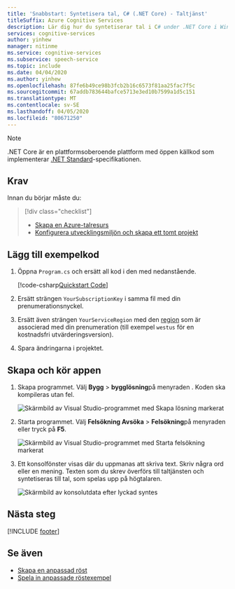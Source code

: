 ```yaml
---
title: 'Snabbstart: Syntetisera tal, C# (.NET Core) - Taltjänst'
titleSuffix: Azure Cognitive Services
description: Lär dig hur du syntetiserar tal i C# under .NET Core i Windows med hjälp av Tal-SDK
services: cognitive-services
author: yinhew
manager: nitinme
ms.service: cognitive-services
ms.subservice: speech-service
ms.topic: include
ms.date: 04/04/2020
ms.author: yinhew
ms.openlocfilehash: 87fe6b49ce98b3fcb2b16c6573f81aa25fac7f5c
ms.sourcegitcommit: 67addb783644bafce5713e3ed10b7599a1d5c151
ms.translationtype: MT
ms.contentlocale: sv-SE
ms.lasthandoff: 04/05/2020
ms.locfileid: "80671250"
---
```

> [!NOTE]
> .NET Core är en plattformsoberoende plattform med öppen källkod som implementerar [.NET Standard](https://docs.microsoft.com/dotnet/standard/net-standard)-specifikationen.

## <a name="prerequisites"></a>Krav

Innan du börjar måste du:

> [!div class="checklist"]
> * [Skapa en Azure-talresurs](../../../../get-started.md)
> * [Konfigurera utvecklingsmiljön och skapa ett tomt projekt](../../../../quickstarts/setup-platform.md?tabs=dotnetcore&pivots=programming-language-csharp)

## <a name="add-sample-code"></a>Lägg till exempelkod

1. Öppna `Program.cs` och ersätt all kod i den med nedanstående.

    [!code-csharp[Quickstart Code](~/samples-cognitive-services-speech-sdk/quickstart/csharp/dotnetcore/text-to-speech/helloworld/Program.cs#code)]

1. Ersätt strängen `YourSubscriptionKey` i samma fil med din prenumerationsnyckel.

1. Ersätt även strängen `YourServiceRegion` med den [region](~/articles/cognitive-services/Speech-Service/regions.md) som är associerad med din prenumeration (till exempel `westus` för en kostnadsfri utvärderingsversion).

1. Spara ändringarna i projektet.

## <a name="build-and-run-the-app"></a>Skapa och kör appen

1. Skapa programmet. Välj **Bygg** > **bygglösning**på menyraden . Koden ska kompileras utan fel.

    ![Skärmbild av Visual Studio-programmet med Skapa lösning markerat](~/articles/cognitive-services/Speech-Service/media/sdk/qs-csharp-dotnetcore-windows-05-build.png "Lyckad konstruktion")

1. Starta programmet. Välj **Felsökning Avsöka** > **Felsökning**på menyraden eller tryck på **F5**.

    ![Skärmbild av Visual Studio-programmet med Starta felsökning markerat](~/articles/cognitive-services/Speech-Service/media/sdk/qs-csharp-dotnetcore-windows-06-start-debugging.png "Starta appen för felsökning")

1. Ett konsolfönster visas där du uppmanas att skriva text. Skriv några ord eller en mening. Texten som du skrev överförs till taltjänsten och syntetiseras till tal, som spelas upp på högtalaren.

    ![Skärmbild av konsolutdata efter lyckad syntes](~/articles/cognitive-services/Speech-Service/media/sdk/qs-tts-csharp-dotnet-windows-console-output.png "Konsolutdata efter lyckad syntes")

## <a name="next-steps"></a>Nästa steg

[!INCLUDE [footer](./footer.md)]

## <a name="see-also"></a>Se även

- [Skapa en anpassad röst](~/articles/cognitive-services/Speech-Service/how-to-custom-voice-create-voice.md)
- [Spela in anpassade röstexempel](~/articles/cognitive-services/Speech-Service/record-custom-voice-samples.md)
